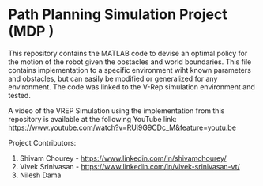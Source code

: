 # Path Planning Simulation Project (MDP )
This repository contains the MATLAB code to devise an optimal policy for the motion of the robot given the obstacles and world boundaries.
This file contains implementation to a specific environment wiht known parameters and obstacles, but can easily be modified or generalized for any environment. The code was linked to the V-Rep simulation environment and tested. 

A video of the VREP Simulation using the implementation from this repository is available at the following YouTube link: \
https://www.youtube.com/watch?v=RUi9G9CDc_M&feature=youtu.be

Project Contributors: 
1. Shivam Chourey - https://www.linkedin.com/in/shivamchourey/ 
2. Vivek Srinivasan - https://www.linkedin.com/in/vivek-srinivasan-vt/ 
3. Nilesh Dama
